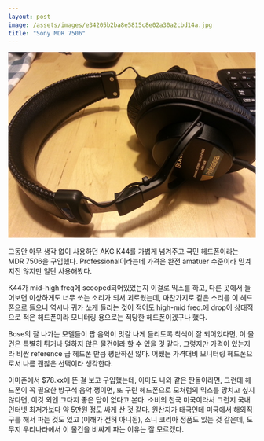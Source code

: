 ```yaml
---
layout: post
image: /assets/images/e34205b2ba8e5815c8e02a30a2cbd14a.jpg
title: "Sony MDR 7506"
---
```




![image](/assets/images/e34205b2ba8e5815c8e02a30a2cbd14a.jpg)


그동안 아무 생각 없이 사용하던 AKG K44를 가볍게 넘겨주고 국민 헤드폰이라는 MDR 7506을 구입했다. Professional이라는데 가격은 완전 amatuer 수준이라 믿겨지진 않지만 일단 사용해봤다. 



K44가 mid-high freq에 scooped되어있었는지 이걸로 믹스를 하고, 다른 곳에서 들어보면 이상하게도 너무 쏘는 소리가 되서 괴로웠는데, 마찬가지로 같은 소리를 이 헤드폰으로 들으니 역시나 귀가 쏘게 들리는 것이 적어도 high-mid freq.에 drop이 상대적으로 적은 헤드폰이라 모니터링 용으로는 적당한 헤드폰이겠구나 했다. 


Bose의 잘 나가는 모델들이 팝 음악이 맛갈 나게 들리도록 착색이 잘 되어있다면, 이 물건은 특별히 튀거나 덜하지 않은 물건이라 할 수 있을 것 같다. 그렇지만 가격이 있는지라 비싼 reference 급 헤드폰 만큼 평탄하진 않다. 어쨌든 가격대비 모니터링 헤드폰으로서 나름 괜찮은 선택이라 생각한다. 


아마존에서 $78.xx에 뜬 걸 보고 구입했는데, 아마도 나와 같은 짠돌이라면, 그런데 헤드폰이 꼭 필요한 방구석 음악 쟁이면, 또 구린 헤드폰으로 모처럼의 믹스를 망치고 싶지 않다면, 이것 외엔 그다지 좋은 답이 없다고 본다. 소비의 천국 미국이라서 그런지 국내 인터넷 최저가보다 약 5만원 정도 싸게 산 것 같다. 원산지가 태국인데 미국에서 해외직구를 해서 파는 것도 있고 (이해가 전혀 아니됨), 소니 코리아 정품도 있는 것 같은데, 도무지 우리나라에서 이 물건을 비싸게 파는 이유는 잘 모르겠다.






